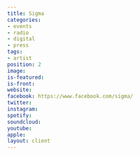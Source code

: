 ```yaml
---
title: Sigma
categories:
- events
- radio
- digital
- press
tags:
- artist
position: 2
image: 
is-featured: 
is-front: 
website: 
facebook: https://www.facebook.com/sigma/
twitter: 
instagram: 
spotify: 
soundcloud: 
youtube: 
apple: 
layout: client
---
```


